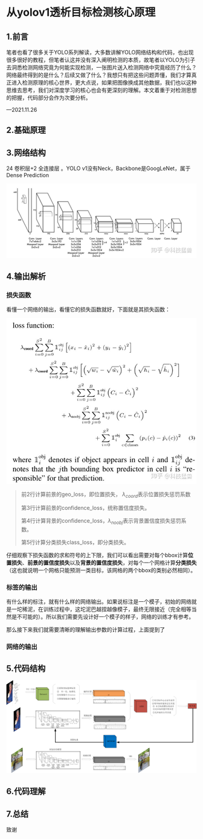 # 从yolov1透析目标检测核心原理

## 1.前言

笔者也看了很多关于YOLO系列解读，大多数讲解YOLO网络结构和代码，也出现很多很好的教程，但笔者认这并没有深入阐明检测的本质，故笔者以YOLO为引子去洞悉检测网络究竟为何能实现检测，一张图片送入检测网络中究竟经历了什么？网络最终得到的是什么？后续又做了什么？我想只有把这些问题弄懂，我们才算真正进入检测原理的核心世界，更大点说，如果把图像换成其他数据，我们也以这种思维去思考，我们对深度学习的核心也会有更深刻的理解。本文着重于对检测思想的把握，代码部分会作为次要分析。

—2021.11.26

## 2.基础原理



## 3.网络结构

24 卷积层+2 全连接层 。YOLO v1没有Neck，Backbone是GoogLeNet，属于Dense Prediction

<img src="https://raw.githubusercontent.com/kongyan66/Img-for-md/master/img/v2-3af308f7096bda4c621c077302b90533_r.jpg" alt="preview" style="zoom:80%;" />

## 4.输出解析

### **损失函数**

看懂一个网络的输出，看懂它的损失函数就好，下面就是其损失函数：

<img src="https://raw.githubusercontent.com/kongyan66/Img-for-md/master/img/v2-f81c565d41b681263689626331325ac3_r.jpg" alt="preview" style="zoom:80%;" />

> 前2行计算前景的geo_loss，即位置损失， $\lambda_{coord}$表示位置损失惩罚系数
>
> 第3行计算前景的confidence_loss，统称置信度损失。
>
> 第4行计算背景的confidence_loss，$\lambda_{noobj}$表示背景置信度损失惩罚系数。
>
> 第5行计算分类损失class_loss，即分类损失。
>

仔细观察下损失函数的求和符号的上下限，我们可以看出需要对每个bbox计算**位置损失**、**前景的置信度损失**以及**背景的置信度损失**，对每个一个网格计算**分类损失**（这也就说明一个网格只能预测一类目标，该网格的两个bbox的类别必然相同）。

### **标签的输出**

有什么样的标注，就有什么样的网络输出。如果说标注是一个模子，初始的网络就是一坨稀泥，在训练过程中，这坨泥巴越捏越像模子，最终无限接近（完全相等当然是不可能的）。所以我们需要先设计好一个模子的样子，网络的训练才有参考。

那么接下来我们就需要清晰的理解输出参数的计算过程，上面提到了



### 网络的输出



## 5.代码结构

![image-20221003193712272](https://raw.githubusercontent.com/kongyan66/Img-for-md/master/img/image-20221003193712272.png)

## 6.代码理解



## 7.总结

致谢



